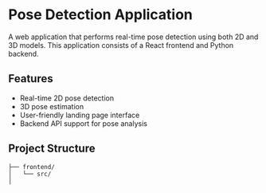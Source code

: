 # Pose Detection Application

A web application that performs real-time pose detection using both 2D and 3D models. This application consists of a React frontend and Python backend.

## Features

- Real-time 2D pose detection
- 3D pose estimation
- User-friendly landing page interface
- Backend API support for pose analysis

## Project Structure

```
├── frontend/
│   └── src/
│